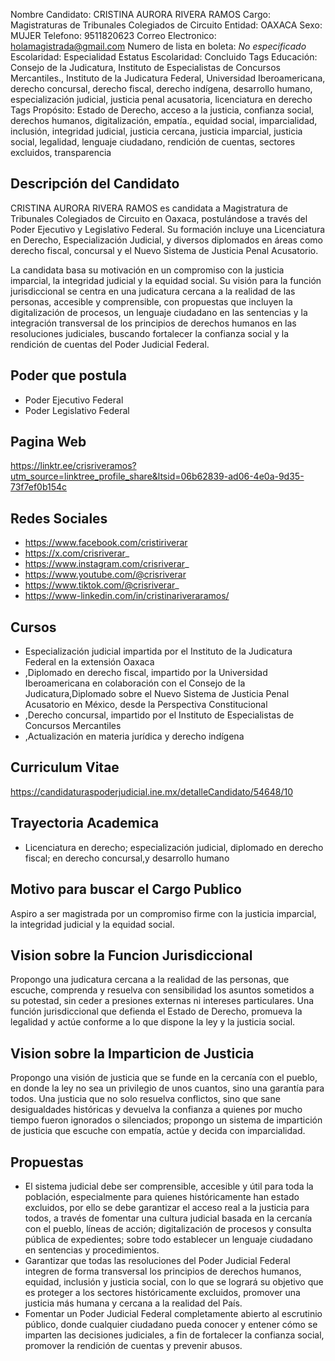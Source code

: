 Nombre Candidato: CRISTINA AURORA RIVERA RAMOS
Cargo: Magistraturas de Tribunales Colegiados de Circuito
Entidad: OAXACA
Sexo: MUJER
Telefono: 9511820623
Correo Electronico: holamagistrada@gmail.com
Numero de lista en boleta: *No especificado*
Escolaridad: Especialidad
Estatus Escolaridad: Concluido
Tags Educación: Consejo de la Judicatura, Instituto de Especialistas de Concursos Mercantiles., Instituto de la Judicatura Federal, Universidad Iberoamericana, derecho concursal, derecho fiscal, derecho indígena, desarrollo humano, especialización judicial, justicia penal acusatoria, licenciatura en derecho
Tags Propósito: Estado de Derecho, acceso a la justicia, confianza social, derechos humanos, digitalización, empatía., equidad social, imparcialidad, inclusión, integridad judicial, justicia cercana, justicia imparcial, justicia social, legalidad, lenguaje ciudadano, rendición de cuentas, sectores excluidos, transparencia


## Descripción del Candidato 

CRISTINA AURORA RIVERA RAMOS es candidata a Magistratura de Tribunales Colegiados de Circuito en Oaxaca, postulándose a través del Poder Ejecutivo y Legislativo Federal. Su formación incluye una Licenciatura en Derecho, Especialización Judicial, y diversos diplomados en áreas como derecho fiscal, concursal y el Nuevo Sistema de Justicia Penal Acusatorio. 

La candidata basa su motivación en un compromiso con la justicia imparcial, la integridad judicial y la equidad social. Su visión para la función jurisdiccional se centra en una judicatura cercana a la realidad de las personas, accesible y comprensible, con propuestas que incluyen la digitalización de procesos, un lenguaje ciudadano en las sentencias y la integración transversal de los principios de derechos humanos en las resoluciones judiciales, buscando fortalecer la confianza social y la rendición de cuentas del Poder Judicial Federal.


## Poder que postula

- Poder Ejecutivo Federal
- Poder Legislativo Federal


## Pagina Web

https://linktr.ee/crisriveramos?utm_source=linktree_profile_share&ltsid=06b62839-ad06-4e0a-9d35-73f7ef0b154c


## Redes Sociales

- https://www.facebook.com/cristiriverar
- https://x.com/crisriverar_
- https://www.instagram.com/crisriverar_
- https://www.youtube.com/@crisriverar
- https://www.tiktok.com/@crisriverar_
- https://www-linkedin.com/in/cristinariveraramos/


## Cursos

- Especialización judicial impartida por el Instituto de la Judicatura Federal en la extensión Oaxaca
- ,Diplomado en derecho fiscal, impartido por la Universidad Iberoamericana en colaboración con el Consejo de la Judicatura,Diplomado sobre el Nuevo Sistema de Justicia Penal Acusatorio en México, desde la Perspectiva Constitucional
- ,Derecho concursal, impartido por el Instituto de Especialistas de Concursos Mercantiles
- ,Actualización en materia jurídica y derecho indígena


## Curriculum Vitae

https://candidaturaspoderjudicial.ine.mx/detalleCandidato/54648/10


## Trayectoria Academica

- Licenciatura en derecho; especialización judicial, diplomado en derecho fiscal; en derecho concursal,y desarrollo humano


## Motivo para buscar el Cargo Publico

Aspiro a ser magistrada por un compromiso firme con la justicia imparcial, la integridad judicial y la equidad social.


## Vision sobre la Funcion Jurisdiccional

Propongo una judicatura cercana a la realidad de las personas, que escuche, comprenda y resuelva con sensibilidad los asuntos sometidos a su potestad, sin ceder a presiones externas ni intereses particulares. Una función jurisdiccional que defienda el Estado de Derecho, promueva la legalidad y actúe conforme a lo que dispone la ley y la justicia social.


## Vision sobre la Imparticion de Justicia

Propongo una visión de justicia que se funde en la cercanía con el pueblo, en donde la ley no sea un privilegio de unos cuantos, sino una garantía para todos. Una justicia que no solo resuelva conflictos, sino que sane desigualdades históricas y devuelva la confianza a quienes por mucho tiempo fueron ignorados o silenciados; propongo un sistema de impartición de justicia que escuche con empatía, actúe y decida con imparcialidad.


## Propuestas

- El sistema judicial debe ser comprensible, accesible y útil para toda la población, especialmente para quienes históricamente han estado excluidos, por ello se debe garantizar el acceso real a la justicia para todos, a través de fomentar una cultura judicial basada en la cercanía con el pueblo, líneas de acción; digitalización de procesos y consulta pública de expedientes; sobre todo establecer un lenguaje ciudadano en sentencias y procedimientos.
- Garantizar que todas las resoluciones del Poder Judicial Federal integren de forma transversal los principios de derechos humanos, equidad, inclusión y justicia social, con lo que se logrará su objetivo que es proteger a los sectores históricamente excluidos, promover una justicia más humana y cercana a la realidad del País.
- Fomentar un Poder Judicial Federal completamente abierto al escrutinio público, donde cualquier ciudadano pueda conocer y entener cómo se imparten las decisiones judiciales, a fin de fortalecer la confianza social, promover la rendición de cuentas y prevenir abusos.

